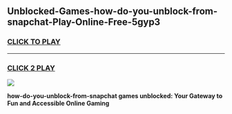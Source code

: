 
## Unblocked-Games-how-do-you-unblock-from-snapchat-Play-Online-Free-5gyp3
<h3>
<a href="https://premium76.site?title=how-do-you-unblock-from-snapchat&ref=26A">CLICK TO PLAY</a></h3>
<hr>

<h3>
<a href="https://premium76.site?title=how-do-you-unblock-from-snapchat&ref=26A">CLICK 2 PLAY</a>
  
</h3>

<a href="https://premium76.site?title=how-do-you-unblock-from-snapchat&ref=26A"><img src="https://clearcache.store/games.png"></a>


**how-do-you-unblock-from-snapchat games unblocked: Your Gateway to Fun and Accessible Online Gaming**
